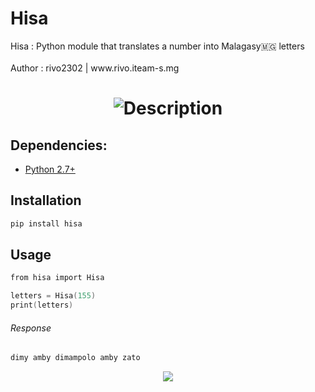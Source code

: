 # Hisa
<p >
    Hisa : Python module that translates a number 
    into Malagasy🇲🇬 letters  </br> </br>
    Author : rivo2302 | www.rivo.iteam-s.mg
</p>

<h1 align=center><img src="https://readme-typing-svg.herokuapp.com?font=jetbrains+mono&color=%teal&size=23&center=true&vCenter=true&lines=ISA+Number+into+Malagasy🇲🇬+letters" alt="Description">
</h1>



## Dependencies:
- [Python 2.7+](https://www.python.org/)

## Installation

```s
pip install hisa
```
## Usage

```s
from hisa import Hisa

letters = Hisa(155)
print(letters)
```

###### Response
```s
dimy amby dimampolo amby zato
```

<div align="center">
<img src="https://img.shields.io/badge/-Python-396E9B?style=for-the-badge&logo=python&logoColor=FFFFFF"/> 
</div>
